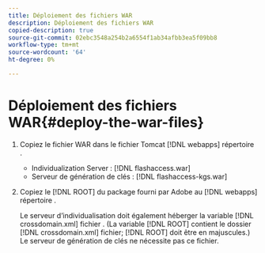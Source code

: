 ```yaml
---
title: Déploiement des fichiers WAR
description: Déploiement des fichiers WAR
copied-description: true
source-git-commit: 02ebc3548a254b2a6554f1ab34afbb3ea5f09bb8
workflow-type: tm+mt
source-wordcount: '64'
ht-degree: 0%

---
```


# Déploiement des fichiers WAR{#deploy-the-war-files}

1. Copiez le fichier WAR dans le fichier Tomcat [!DNL webapps] répertoire .

   * Individualization Server : [!DNL flashaccess.war]
   * Serveur de génération de clés : [!DNL flashaccess-kgs.war]

1. Copiez le [!DNL ROOT] du package fourni par Adobe au [!DNL webapps] répertoire .

   Le serveur d’individualisation doit également héberger la variable [!DNL crossdomain.xml] fichier . (La variable [!DNL ROOT] contient le dossier [!DNL crossdomain.xml] fichier; [!DNL ROOT] doit être en majuscules.) Le serveur de génération de clés ne nécessite pas ce fichier.
